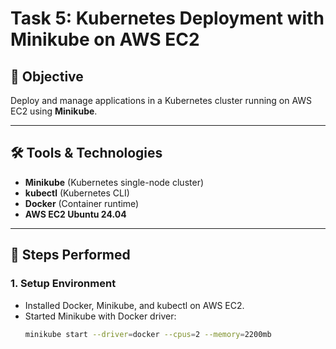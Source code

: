 # Task 5: Kubernetes Deployment with Minikube on AWS EC2

## 📌 Objective
Deploy and manage applications in a Kubernetes cluster running on AWS EC2 using **Minikube**.

---

## 🛠 Tools & Technologies
- **Minikube** (Kubernetes single-node cluster)
- **kubectl** (Kubernetes CLI)
- **Docker** (Container runtime)
- **AWS EC2 Ubuntu 24.04**

---

## 🚀 Steps Performed

### 1. Setup Environment
- Installed Docker, Minikube, and kubectl on AWS EC2.
- Started Minikube with Docker driver:
  ```bash
  minikube start --driver=docker --cpus=2 --memory=2200mb

